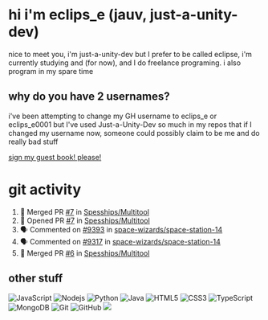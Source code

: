 # hi i'm eclips_e (jauv, just-a-unity-dev)
nice to meet you, i'm just-a-unity-dev but I prefer to be called eclipse, i'm currently studying and (for now), and I do freelance programing. i also program in my spare time

## why do you have 2 usernames?
i've been attempting to change my GH username to eclips_e or eclips_e0001 but I've used Just-a-Unity-Dev so much in my repos that if I changed my username now, someone could possibly claim to be me and do really bad stuff

[sign my guest book! please!](https://github.com/Just-a-Unity-Dev/Just-a-Unity-Dev/issues/new?&body=Sign%20my%20guest%20book%20by%20placing%20your%20name%20in%20the%20title,%20how%27d%20you%20get%20to%20this%20page%20and%20why?%20Don%27t%20forget%20you%20have%20an%20entire%20notebook%20in%20your%20hands!)


# git activity
<!--START_SECTION:activity-->
1. 🎉 Merged PR [#7](https://github.com/Spesships/Multitool/pull/7) in [Spesships/Multitool](https://github.com/Spesships/Multitool)
2. 💪 Opened PR [#7](https://github.com/Spesships/Multitool/pull/7) in [Spesships/Multitool](https://github.com/Spesships/Multitool)
3. 🗣 Commented on [#9393](https://github.com/space-wizards/space-station-14/issues/9393) in [space-wizards/space-station-14](https://github.com/space-wizards/space-station-14)
4. 🗣 Commented on [#9317](https://github.com/space-wizards/space-station-14/issues/9317) in [space-wizards/space-station-14](https://github.com/space-wizards/space-station-14)
5. 🎉 Merged PR [#6](https://github.com/Spesships/Multitool/pull/6) in [Spesships/Multitool](https://github.com/Spesships/Multitool)
<!--END_SECTION:activity-->

## other stuff

![JavaScript](https://img.shields.io/badge/-JavaScript-black?style=flat-square&logo=javascript)
![Nodejs](https://img.shields.io/badge/-Nodejs-black?style=flat-square&logo=Node.js)
![Python](https://img.shields.io/badge/-Python-black?style=flat-square&logo=Python)
![Java](https://img.shields.io/badge/-java-E34A86?style=flat-square&logo=java)
![HTML5](https://img.shields.io/badge/-HTML5-E34F26?style=flat-square&logo=html5&logoColor=white)
![CSS3](https://img.shields.io/badge/-CSS3-1572B6?style=flat-square&logo=css3)
![TypeScript](https://img.shields.io/badge/-TypeScript-007ACC?style=flat-square&logo=typescript)
![MongoDB](https://img.shields.io/badge/-MongoDB-black?style=flat-square&logo=mongodb)
![Git](https://img.shields.io/badge/-Git-black?style=flat-square&logo=git)
![GitHub](https://img.shields.io/badge/-GitHub-181717?style=flat-square&logo=github)
![](https://github-profile-summary-cards.vercel.app/api/cards/profile-details?username=Just-a-Unity-Dev&theme=solarized_dark)
